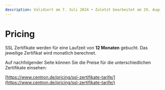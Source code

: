 ```yaml
---
description: Validiert am 7. Juli 2024 • Zuletzt bearbeitet am 29. August 2025
---
```


# Pricing

SSL Zertifikate werden für eine Laufzeit von **12 Monaten** gebucht. Das jeweilige Zertifikat wird monatlich berechnet.

Auf nachfolgender Seite können Sie die Preise für die unterschiedlichen Zertifikate einsehen:

[https://www.centron.de/pricing/ssl-zertifikate-tarife/](https://www.centron.de/pricing/ssl-zertifikate-tarife/)
